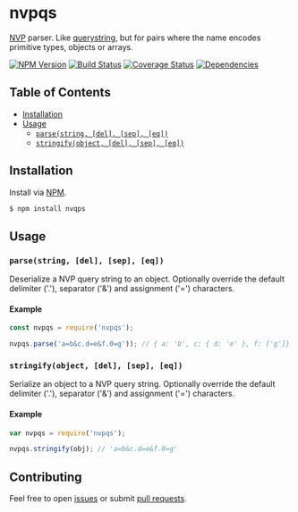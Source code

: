 # nvpqs

[NVP](https://developer.paypal.com/docs/classic/api/NVPAPIOverview/#id09C2F0D0DX4)
parser. Like [querystring](https://nodejs.org/api/querystring.html), but for pairs
where the name encodes primitive types, objects or arrays.

[![NPM Version][fury-img]][fury-url]
[![Build Status][travis-img]][travis-url]
[![Coverage Status][coveralls-img]][coveralls-url]
[![Dependencies][david-img]][david-url]

## Table of Contents

- [Installation](#installation)
- [Usage](#usage)
    - [`parse(string, [del], [sep], [eq])`](#parses)
    - [`stringify(object, [del], [sep], [eq])`](#dispositionheader)

## Installation

Install via [NPM](https://www.npmjs.org).

```sh
$ npm install nvqps
```

## Usage

### `parse(string, [del], [sep], [eq])`

Deserialize a NVP query string to an object. Optionally  override the default
delimiter ('.'), separator ('&') and assignment ('=') characters.

#### Example

```js
const nvpqs = require('nvpqs');

nvpqs.parse('a=b&c.d=e&f.0=g')); // { a: 'b', c: { d: 'e' }, f: ['g']}
```

### `stringify(object, [del], [sep], [eq])`

Serialize an object to a NVP query string. Optionally override the default
delimiter ('.'), separator ('&') and assignment ('=') characters.

#### Example

```js
var nvpqs = require('nvpqs');

nvpqs.stringify(obj); // 'a=b&c.d=e&f.0=g'
```

## Contributing

Feel free to open [issues](https://github.com/ruiquelhas/nvpqs/issues) or
submit [pull requests](https://github.com/ruiquelhas/nvpqs/pulls).

[coveralls-img]: https://coveralls.io/repos/ruiquelhas/nvpqs/badge.svg
[coveralls-url]: https://coveralls.io/github/ruiquelhas/nvpqs
[david-img]: https://david-dm.org/ruiquelhas/nvpqs.svg
[david-url]: https://david-dm.org/ruiquelhas/nvpqs
[fury-img]: https://badge.fury.io/js/nvpqs.svg
[fury-url]: https://badge.fury.io/js/nvpqs
[travis-img]: https://travis-ci.org/ruiquelhas/nvpqs.svg
[travis-url]: https://travis-ci.org/ruiquelhas/nvpqs
